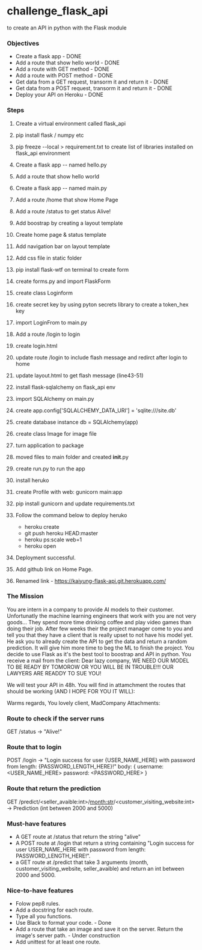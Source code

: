 # challenge_flask_api
to create an API in python with the Flask module

### Objectives

* Create a flask app - DONE
* Add a route that show hello world - DONE
* Add a route with GET method - DONE
* Add a route with POST method - DONE
* Get data from a GET request, transorm it and return it - DONE
* Get data from a POST request, transorm it and return it - DONE
* Deploy your API on Heroku - DONE


### Steps

1. Create a virtual environment called flask_api 
2. pip install flask / numpy etc
3. pip freeze --local > requirement.txt to create list of libraries installed on flask_api environment
4. Create a flask app -- named hello.py
5. Add a route that show hello world
6. Create a flask app -- named main.py
7. Add a route /home that show Home Page
8. Add a route /status to get status Alive!
9. Add boostrap by creating a layout template
10. Create home page & status template
11. Add navigation bar on layout template
12. Add css file in static folder
14. pip install flask-wtf on terminal to create form
15. create forms.py and import FlaskForm
16. create class Loginform
17. create secret key by using pyton secrets library to create a token_hex key
18. import LoginFrom to main.py  
19. Add a route /login to login
20. create login.html
21. update route /login to include flash message and redirct after login to home
22. update layout.html to get flash message (line43-51)
23. install flask-sqlalchemy on flask_api env
24. import SQLAlchemy on main.py
25. create app.config['SQLALCHEMY_DATA_URI'] = 'sqlite:///site.db'
26. create database instance db = SQLAlchemy(app)
27. create class Image for image file
28. turn application to package
29. moved files to main folder and created __init__.py 
30. create run.py to run the app
31. install heruko
32. create Profile with web: gunicorn main:app
33. pip install gunicorn and update requirements.txt
34. Follow the command below to deploy heruko

	* heroku create
	* git push heroku HEAD:master
	* heroku ps:scale web=1
	* heroku open

35. Deployment successful. 
36. Add github link on Home Page.
37. Renamed link - https://kaiyung-flask-api.git.herokuapp.com/

### The Mission

You are intern in a company to provide AI models to their customer. Unfortunatly the machine learning engineers that work with you are not very goods... They spend more time drinking coffee and play video games than doing their job. After few weeks their the project manager come to you and tell you that they have a client that is really upset to not have his model yet. He ask you to already create the API to get the data and return a random prediction. It will give him more time to beg the ML to finish the project.
You decide to use Flask as it's the best tool to boostrap and API in python. You receive a mail from the client:
Dear lazy company,
WE NEED OUR MODEL TO BE READY BY TOMOROW OR YOU WILL BE IN TROUBLE!!!
OUR LAWYERS ARE READDY TO SUE YOU!

We will test your API in 48h.
You will find in attamchment the routes that should be working (AND I HOPE FOR YOU IT WILL):

Warms regards,
You lovely client,
MadCompany
Attachments:

### Route to check if the server runs
GET /status -> "Alive!"

###  Route that to login
POST /login -> "Login success for user {USER_NAME_HERE} with password from length: {PASSWORD_LENGTH_HERE}!"
body: {
    username: <USER_NAME_HERE>
    password: <PASSWORD_HERE>
}

### Route that return the prediction
GET /predict/<seller_avaible:int>/<month:str>/<customer_visiting_website:int> -> Prediction (int between 2000 and 5000)

### Must-have features
* A GET route at /status that return the string "alive"
* A POST route at /login that return a string containing "Login success for user USER_NAME_HERE with password from length: PASSWORD_LENGTH_HERE!".
* a GET route at /predict that take 3 arguments (month, customer_visiting_website, seller_avaible) and return an int between 2000 and 5000.

### Nice-to-have features
* Folow pep8 rules.
* Add a docstring for each route.
* Type all you functions.
* Use Black to format your code. - Done
* Add a route that take an image and save it on the server. Return the image's server path. - Under construction
* Add unittest for at least one route.







